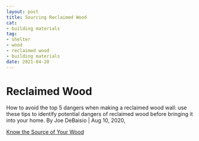 ```yaml
--- 
layout: post 
title: Sourcing Reclaimed Wood
cat: 
- building materials
tag: 
- shelter 
- wood 
- reclaimed wood
- building materials
date: 2021-04-20 
--- 
```


Reclaimed Wood
============================================= 
How to avoid the top 5 dangers when making a reclaimed wood wall: use these tips to identify potential dangers of reclaimed wood before bringing it into your home. 
By Joe DeBaisio | Aug 10, 2020, 

[Know the Source of Your Wood](https://centennialwoods.com/blog/know-the-source-of-your-reclaimed-wood/)
